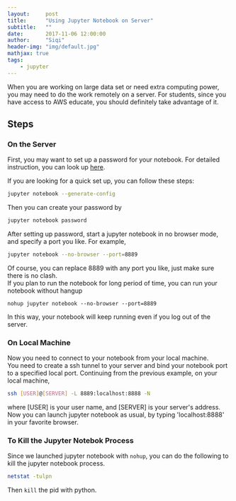 ```yaml
---
layout:     post
title:      "Using Jupyter Notebook on Server"
subtitle:   ""
date:       2017-11-06 12:00:00
author:     "Siqi"
header-img: "img/default.jpg"
mathjax: true
tags:
    - jupyter
---
```


When you are working on large data set or need extra computing power, you may need to do the work remotely on a server. For students, since you have access to AWS educate, you should definitely take advantage of it.

## Steps

### On the Server

First, you may want to set up a password for your notebook. For detailed instruction, you can look up [here](http://jupyter-notebook.readthedocs.io/en/stable/public_server.html#notebook-server-security).  

If you are looking for a quick set up, you can follow these steps:  
```bash
jupyter notebook --generate-config
```
Then you can create your password by
```bash
jupyter notebook password
```

After setting up password, start a jupyter notebook in no browser mode, and specify a port you like. For example,   
```bash
jupyter notebook --no-browser --port=8889
```
Of course, you can replace 8889 with any port you like, just make sure there is no clash.  
If you plan to run the notebook for long period of time, you can run your notebook without hangup  
```
nohup jupyter notebook --no-browser --port=8889
```
In this way, your notebook will keep running even if you log out of the server.  


### On Local Machine
Now you need to connect to your notebook from your local machine.  
You need to create a ssh tunnel to your server and bind your notebook port to a specified local port. Continuing from the previous example, on your local machine, 
```bash
ssh [USER]@[SERVER] -L 8889:localhost:8888 -N
```
where [USER] is your user name, and [SERVER] is your server's address.  
Now you can launch jupyter notebook as usual, by typing 'localhost:8888' in your favorite browser.  

### To Kill the Jupyter Notebok Process
Since we launched jupyter notebook with ```nohup```, you can do the following to kill the jupyter notebook process. 
```bash
netstat -tulpn
```
Then ```kill``` the pid with python.  